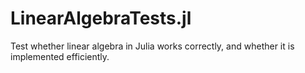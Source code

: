 # LinearAlgebraTests.jl

Test whether linear algebra in Julia works correctly, and whether it
is implemented efficiently.
